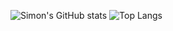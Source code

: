 
![Simon's GitHub stats](https://github-readme-stats.vercel.app/api?username=simon-h3&show_icons=true&theme=dracula&hide_rank=true)
![Top Langs](https://github-readme-stats.vercel.app/api/top-langs/?username=simon-h3&theme=dracula&layout=donut)
